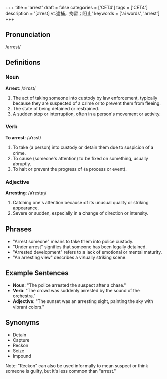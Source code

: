 +++
title = 'arrest'
draft = false
categories = ['CET4']
tags = ['CET4']
description = '[əˈrest] vt.逮捕，拘留；阻止'
keywords = ['ai words', 'arrest']
+++

## Pronunciation
/arrest/

## Definitions
### Noun
**Arrest**: /əˈrɛst/
1. The act of taking someone into custody by law enforcement, typically because they are suspected of a crime or to prevent them from fleeing.
2. The state of being detained or restrained.
3. A sudden stop or interruption, often in a person's movement or activity.

### Verb
**To arrest**: /əˈrɛst/
1. To take (a person) into custody or detain them due to suspicion of a crime.
2. To cause (someone's attention) to be fixed on something, usually abruptly.
3. To halt or prevent the progress of (a process or event).

### Adjective
**Arresting**: /əˈrɛstɪŋ/
1. Catching one's attention because of its unusual quality or striking appearance.
2. Severe or sudden, especially in a change of direction or intensity.

## Phrases
- "Arrest someone" means to take them into police custody.
- "Under arrest" signifies that someone has been legally detained.
- "Arrested development" refers to a lack of emotional or mental maturity.
- "An arresting view" describes a visually striking scene.

## Example Sentences
- **Noun**: "The police arrested the suspect after a chase."
- **Verb**: "The crowd was suddenly arrested by the sound of the orchestra."
- **Adjective**: "The sunset was an arresting sight, painting the sky with vibrant colors."

## Synonyms
- Detain
- Capture
- Reckon
- Seize
- Impound

Note: "Reckon" can also be used informally to mean suspect or think someone is guilty, but it's less common than "arrest."

